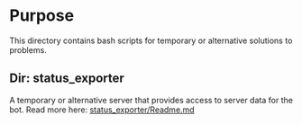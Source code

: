 # Purpose

This directory contains bash scripts for temporary or alternative solutions to problems.

## Dir: status_exporter

A temporary or alternative server that provides access to server data for the bot.
Read more here: [status_exporter/Readme.md](status_exporter/Readme.md)
